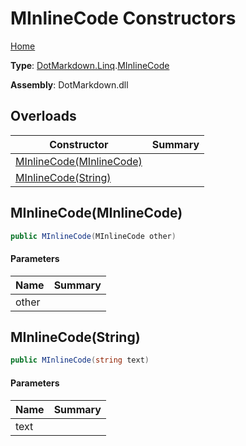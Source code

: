 # MInlineCode Constructors

[Home](../../../../README.md)

**Type**: [DotMarkdown.Linq](../../README.md)\.[MInlineCode](../README.md)

**Assembly**: DotMarkdown\.dll

## Overloads

| Constructor | Summary |
| ----------- | ------- |
| [MInlineCode(MInlineCode)](#DotMarkdown_Linq_MInlineCode__ctor_DotMarkdown_Linq_MInlineCode_) | |
| [MInlineCode(String)](#DotMarkdown_Linq_MInlineCode__ctor_System_String_) | |

## MInlineCode\(MInlineCode\)<a name="DotMarkdown_Linq_MInlineCode__ctor_DotMarkdown_Linq_MInlineCode_"></a>

```csharp
public MInlineCode(MInlineCode other)
```

#### Parameters

| Name | Summary |
| ---- | ------- |
| other | |

## MInlineCode\(String\)<a name="DotMarkdown_Linq_MInlineCode__ctor_System_String_"></a>

```csharp
public MInlineCode(string text)
```

#### Parameters

| Name | Summary |
| ---- | ------- |
| text | |

